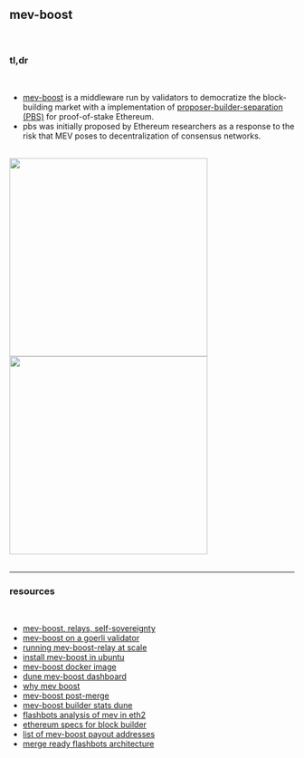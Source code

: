 ## mev-boost 

<br>

### tl,dr 

<br>

* [mev-boost](https://github.com/flashbots/mev-boost#installing) is a middleware run by validators to democratize the block-building market with a implementation of [proposer-builder-separation (PBS)](https://ethresear.ch/t/proposer-block-builder-separation-friendly-fee-market-designs/9725) for proof-of-stake Ethereum. 
* pbs was initially proposed by Ethereum researchers as a response to the risk that MEV poses to decentralization of consensus networks. 


<br>



<img width="350" src="https://user-images.githubusercontent.com/1130416/190929561-afe6918f-6f34-459e-9d2b-06902918d4d0.png">





<br>

<img width="350" src="https://user-images.githubusercontent.com/1130416/208611598-ed51d4e6-b51d-44c4-9d72-cf061aea3690.png">

<br>



<br>

---

### resources

<br>

* [mev-boost, relays, self-sovereignty](https://mirror.xyz/mevwaifu.eth/Xo_5rIpRQpFOC__kYfjLJVOFwlSZH2n8tUnHoXo6VyI)
* [mev-boost on a goerli validator](https://mirror.xyz/steinkirch.eth/Xo_5rIpRQpFOC__kYfjLJVOFwlSZH2n8tUnHoXo6VyI)
* [running mev-boost-relay at scale](https://www.notion.so/Running-mev-boost-relay-at-scale-4040ccd5186c425d9a860cbb29bbfe09)
* [install mev-boost in ubuntu](https://github.com/metanull-operator/eth2-ubuntu/blob/master/v2/mev-boost.md)
* [mev-boost docker image](https://hub.docker.com/r/flashbots/mev-boost)
* [dune mev-boost dashboard](https://dune.com/ChainsightAnalytics/mev-after-ethereum-merge)
* [why mev boost](https://writings.flashbots.net/writings/why-run-mevboost/)
* [mev-boost post-merge](https://ethresear.ch/t/mev-boost-merge-ready-flashbots-architecture/11177)
* [mev-boost builder stats dune](https://dune.com/ChainsightAnalytics/mev-after-ethereum-merge)
* [flashbots analysis of mev in eth2](https://github.com/flashbots/eth2-research/blob/main/notebooks/mev-in-eth2/eth2-mev-calc.ipynb)
* [ethereum specs for block builder](https://github.com/ethereum/builder-specs)
* [list of mev-boost payout addresses](https://gist.github.com/metachris/a4d10ff59cad5ffe3cf0f2c6e91fc0bc)
* [merge ready flashbots architecture](https://hackmd.io/@manifold/S1jRmGIPF)


